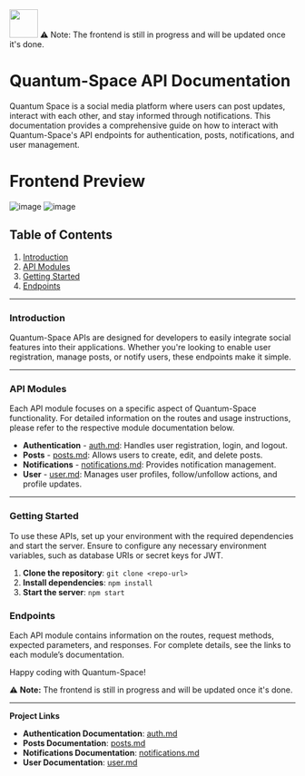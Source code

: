 <img src="https://media.tenor.com/zzZZwwmB-6YAAAAM/warning.gif" width="50" />
⚠️ Note: The frontend is still in progress and will be updated once it's done.


# Quantum-Space API Documentation

Quantum Space is a social media platform where users can post updates, interact with each other, and stay informed through notifications. This documentation provides a comprehensive guide on how to interact with Quantum-Space's API endpoints for authentication, posts, notifications, and user management.

# Frontend Preview
![image](https://github.com/user-attachments/assets/435e56f6-c669-4eb4-ab3e-f60c3e753e5b)
![image](https://github.com/user-attachments/assets/05b6a220-2b24-43ef-b236-47273e88808e)

## Table of Contents

1. [Introduction](#introduction)
2. [API Modules](#api-modules)
3. [Getting Started](#getting-started)
4. [Endpoints](#endpoints)

---

### Introduction

Quantum-Space APIs are designed for developers to easily integrate social features into their applications. Whether you're looking to enable user registration, manage posts, or notify users, these endpoints make it simple.

---

### API Modules

Each API module focuses on a specific aspect of Quantum-Space functionality. For detailed information on the routes and usage instructions, please refer to the respective module documentation below.

- **Authentication** - [auth.md](auth.md): Handles user registration, login, and logout.
- **Posts** - [posts.md](posts.md): Allows users to create, edit, and delete posts.
- **Notifications** - [notifications.md](notifications.md): Provides notification management.
- **User** - [user.md](user.md): Manages user profiles, follow/unfollow actions, and profile updates.

---

### Getting Started

To use these APIs, set up your environment with the required dependencies and start the server. Ensure to configure any necessary environment variables, such as database URIs or secret keys for JWT.

1. **Clone the repository**: `git clone <repo-url>`
2. **Install dependencies**: `npm install`
3. **Start the server**: `npm start`

### Endpoints

Each API module contains information on the routes, request methods, expected parameters, and responses. For complete details, see the links to each module’s documentation.

Happy coding with Quantum-Space!

⚠️ **Note:** The frontend is still in progress and will be updated once it's done.


---

**Project Links**
- **Authentication Documentation**: [auth.md](auth.md)
- **Posts Documentation**: [posts.md](posts.md)
- **Notifications Documentation**: [notifications.md](notifications.md)
- **User Documentation**: [user.md](user.md)
